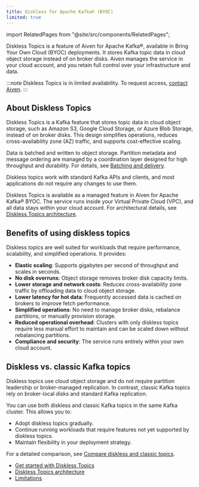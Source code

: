 ```yaml
---
title: Diskless for Apache Kafka® (BYOC)
limited: true
---
```


import RelatedPages from "@site/src/components/RelatedPages";

Diskless Topics is a feature of Aiven for Apache Kafka®, available in Bring Your Own Cloud (BYOC) deployments.
It stores Kafka topic data in cloud object storage instead of on broker disks. Aiven
manages the service in your cloud account, and you retain full control over your
infrastructure and data.


:::note
Diskless Topics is in limited availability. To request access,
[contact Aiven](https://aiven.io/contact).
:::

## About Diskless Topics

Diskless Topics is a Kafka feature that stores topic data in cloud object storage,
such as Amazon S3, Google Cloud Storage, or Azure Blob Storage, instead of on broker
disks. This design simplifies operations, reduces cross-availability zone (AZ) traffic,
and supports cost-effective scaling.

Data is batched and written to object storage. Partition metadata and message ordering
are managed by a coordination layer designed for high throughput and durability. For
details, see
[Batching and delivery](/docs/products/kafka/diskless/concepts/batching-and-delivery).

Diskless topics work with standard Kafka APIs and clients, and most applications do not
require any changes to use them.

Diskless Topics is available as a managed feature in Aiven for Apache Kafka® BYOC. The
service runs inside your Virtual Private Cloud (VPC), and all data stays within your
cloud account. For architectural details, see
[Diskless Topics architecture](/docs/products/kafka/diskless/concepts/architecture).

## Benefits of using diskless topics

Diskless topics are well suited for workloads that require performance, scalability,
 and simplified operations. It provides:

- **Elastic scaling**: Supports gigabytes per second of throughput and scales in seconds.
- **No disk overruns**: Object storage removes broker disk capacity limits.
- **Lower storage and network costs**: Reduces cross-availability zone traffic by
  offloading data to cloud object storage.
- **Lower latency for hot data**: Frequently accessed data is cached on brokers to
  improve fetch performance.
- **Simplified operations**: No need to manage broker disks, rebalance partitions, or
  manually provision storage.
- **Reduced operational overhead**: Clusters with only diskless topics require less
  manual effort to maintain and can be scaled down without rebalancing partitions.
- **Compliance and security**: The service runs entirely within your own cloud account.

## Diskless vs. classic Kafka topics

Diskless topics use cloud object storage and do not require partition leadership or
broker-managed replication. In contrast, classic Kafka topics rely on broker-local
disks and standard Kafka replication.

You can use both diskless and classic Kafka topics in the same Kafka cluster. This allows
you to:

- Adopt diskless topics gradually.
- Continue running workloads that require features not yet supported by diskless topics.
- Maintain flexibility in your deployment strategy.

For a detailed comparison, see [Compare diskless and classic topics](/docs/products/kafka/diskless/concepts/topics-vs-classic).

<RelatedPages/>

- [Get started with Diskless Topics](/docs/products/kafka/diskless/get-started)
- [Diskless Topics architecture](/docs/products/kafka/diskless/concepts/architecture)
- [Limitations](/docs/products/kafka/diskless/concepts/limitations)

